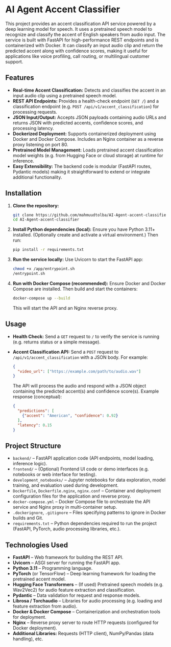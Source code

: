 # AI Agent Accent Classifier

This project provides an accent classification API service powered by a deep learning model for speech. It uses a pretrained speech model to recognize and classify the accent of English speakers from audio input. The service is built with FastAPI for high-performance REST endpoints and is containerized with Docker. It can classify an input audio clip and return the predicted accent along with confidence scores, making it useful for applications like voice profiling, call routing, or multilingual customer support.

## Features

* **Real-time Accent Classification:** Detects and classifies the accent in an input audio clip using a pretrained speech model.
* **REST API Endpoints:** Provides a health-check endpoint (`GET /`) and a classification endpoint (e.g. `POST /api/v1/accent_classification`) for processing requests.
* **JSON Input/Output:** Accepts JSON payloads containing audio URLs and returns JSON with predicted accents, confidence scores, and processing latency.
* **Dockerized Deployment:** Supports containerized deployment using Docker and Docker Compose. Includes an Nginx container as a reverse proxy listening on port 80.
* **Pretrained Model Management:** Loads pretrained accent classification model weights (e.g. from Hugging Face or cloud storage) at runtime for inference.
* **Easy Extensibility:** The backend code is modular (FastAPI routes, Pydantic models) making it straightforward to extend or integrate additional functionality.

## Installation

1. **Clone the repository:**

   ```bash
   git clone https://github.com/mahmuudtolba/AI-Agent-accent-classifier.git
   cd AI-Agent-accent-classifier
   ```
2. **Install Python dependencies (local):**
   Ensure you have Python 3.11+ installed. (Optionally create and activate a virtual environment.) Then run:

   ```bash
   pip install -r requirements.txt
   ```
3. **Run the service locally:**
   Use Uvicorn to start the FastAPI app:

   ```bash
   chmod +x /app/entrypoint.sh
   /entrypoint.sh
   ```
4. **Run with Docker Compose (recommended):**
   Ensure Docker and Docker Compose are installed. Then build and start the containers:

   ```bash
   docker-compose up --build
   ```

   This will start the API and an Nginx reverse proxy.

## Usage

* **Health Check:** Send a `GET` request to `/` to verify the service is running (e.g. returns status or a simple message).
* **Accent Classification API:** Send a `POST` request to `/api/v1/accent_classification` with a JSON body. For example:

  ```json
  {
    "video_url": ["https://example.com/path/to/audio.wav"]
  }
  ```

  The API will process the audio and respond with a JSON object containing the predicted accent(s) and confidence score(s). Example response (conceptual):

  ```json
  {
    "predictions": [
      {"accent": "American", "confidence": 0.92}
    ],
    "latency": 0.15
  }
  ```

## Project Structure

* `backend/` – FastAPI application code (API endpoints, model loading, inference logic).
* `frontend/` – (Optional) Frontend UI code or demo interfaces (e.g. notebooks or web interface for testing).
* `development_notebooks/` – Jupyter notebooks for data exploration, model training, and evaluation used during development.
* `Dockerfile`, `Dockerfile.nginx`, `nginx.conf` – Container and deployment configuration files for the application and reverse proxy.
* `docker-compose.yml` – Docker Compose file to orchestrate the API service and Nginx proxy in multi-container setup.
* `.dockerignore`, `.gitignore` – Files specifying patterns to ignore in Docker builds and Git.
* `requirements.txt` – Python dependencies required to run the project (FastAPI, PyTorch, audio processing libraries, etc.).

## Technologies Used

* **FastAPI** – Web framework for building the REST API.
* **Uvicorn** – ASGI server for running the FastAPI app.
* **Python 3.11** – Programming language.
* **PyTorch** (or TensorFlow) – Deep learning framework for loading the pretrained accent model.
* **Hugging Face Transformers** – (If used) Pretrained speech models (e.g. Wav2Vec2) for audio feature extraction and classification.
* **Pydantic** – Data validation for request and response models.
* **Librosa / Torchaudio** – Libraries for audio processing (e.g. loading and feature extraction from audio).
* **Docker & Docker Compose** – Containerization and orchestration tools for deployment.
* **Nginx** – Reverse proxy server to route HTTP requests (configured for Docker deployment).
* **Additional Libraries:** Requests (HTTP client), NumPy/Pandas (data handling), etc.
